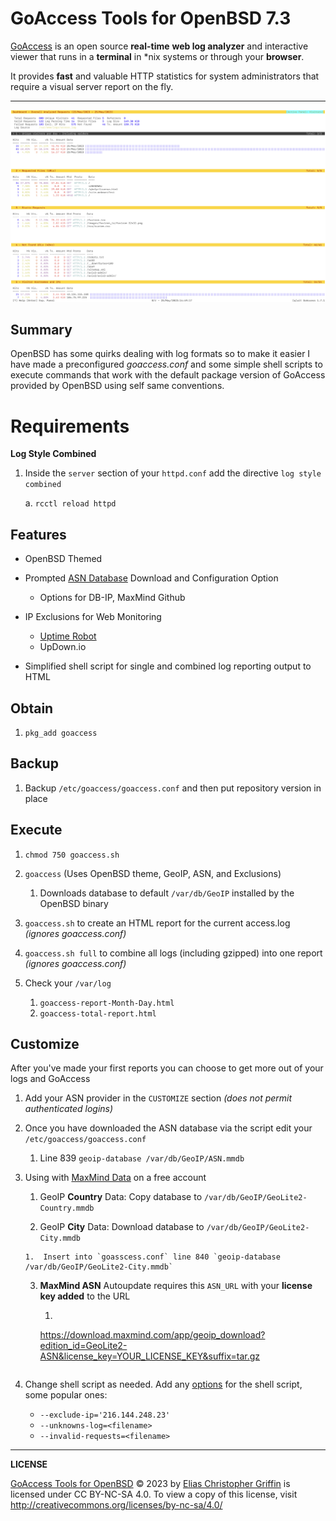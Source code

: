 # GoAccess Tools for OpenBSD 7.3

[GoAccess](https://goaccess.io/) is an open source **real-time** **web log analyzer** and interactive viewer that runs in a **terminal** in *nix systems or through your **browser**.

It provides **fast** and valuable HTTP statistics for system administrators that require a visual server report on the fly.

----

![](images/GoAccessOpenBSDtheme.png)



## Summary

OpenBSD has some quirks dealing with log formats so to make it easier I have made a preconfigured *goaccess.conf* and some simple shell scripts to execute commands that work with the default package version of GoAccess provided by OpenBSD using self same conventions.

# Requirements
**Log Style Combined**

1. Inside the `server` section of your `httpd.conf` add the directive `log style combined`

    a.  `rcctl reload httpd`

## Features

* OpenBSD Themed

* Prompted [ASN Database](https://www.arin.net/resources/guide/asn/) Download and Configuration Option

    * Options for DB-IP, MaxMind Github 

* IP Exclusions for Web Monitoring 
    * [Uptime Robot](https://uptimerobot.com/?rid=d8e3c5122ea836)
	* UpDown.io

* Simplified shell script for single and combined log reporting output to HTML

  

## Obtain

1. `pkg_add goaccess`



## Backup

1. Backup `/etc/goaccess/goaccess.conf` and then put repository version in place



## Execute

1. `chmod 750 goaccess.sh`
2. `goaccess` (Uses OpenBSD theme, GeoIP, ASN, and Exclusions)
    1. Downloads database to default `/var/db/GeoIP` installed by the OpenBSD binary

3. `goaccess.sh` to create an HTML report for the current access.log *(ignores goaccess.conf)*
4. `goaccess.sh full` to combine all logs (including gzipped) into one report *(ignores goaccess.conf)*
5. Check your `/var/log`
    1. `goaccess-report-Month-Day.html`
    2. `goaccess-total-report.html`



## Customize

After you've made your first reports you can choose to get more out of your logs and GoAccess

1. Add your ASN provider in the `CUSTOMIZE` section *(does not permit authenticated logins)*

2. Once you have downloaded the ASN database via the script edit your `/etc/goaccess/goaccess.conf`

     1.  Line 839 `geoip-database /var/db/GeoIP/ASN.mmdb`

3. Using with [MaxMind Data](https://www.maxmind.com/en/accounts/871098/geoip/downloads) on a free account 

     1.  GeoIP **Country** Data: Copy database to `/var/db/GeoIP/GeoLite2-Country.mmdb`

     2.  GeoIP **City** Data: Download database to `/var/db/GeoIP/GeoLite2-City.mmdb`

       1.  Insert into `goasscess.conf` line 840 `geoip-database /var/db/GeoIP/GeoLite2-City.mmdb`

     3.  **MaxMind ASN** Autoupdate requires this `ASN_URL` with your **license key added** to the URL

         1.  ```
           https://download.maxmind.com/app/geoip_download?edition_id=GeoLite2-ASN&license_key=YOUR_LICENSE_KEY&suffix=tar.gz
           ```

4. Change shell script as needed. Add any [options](https://goaccess.io/man#options) for the shell script, some popular ones:
     * `--exclude-ip='216.144.248.23'`
     * `--unknowns-log=<filename>`
     * `--invalid-requests=<filename>`

---



**LICENSE**

[GoAccess Tools for OpenBSD](https://bitbucket.org/quadhelion-engineering/goaccess-openbsd) © 2023 by [Elias Christopher Griffin](https://www.eliasgriffin.com) is licensed under CC BY-NC-SA 4.0. To view a copy of this license, visit http://creativecommons.org/licenses/by-nc-sa/4.0/
